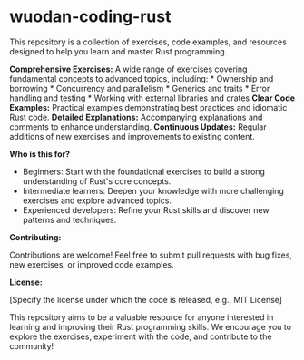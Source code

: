 # wuodan-coding-rust
This repository is a collection of exercises, code examples, and resources designed to help you learn and master Rust programming.

**Comprehensive Exercises:** A wide range of exercises covering fundamental concepts to advanced topics, including:
    * Ownership and borrowing
    * Concurrency and parallelism
    * Generics and traits
    * Error handling and testing
    * Working with external libraries and crates
**Clear Code Examples:** Practical examples demonstrating best practices and idiomatic Rust code.
**Detailed Explanations:** Accompanying explanations and comments to enhance understanding.
**Continuous Updates:** Regular additions of new exercises and improvements to existing content.

**Who is this for?**

* Beginners: Start with the foundational exercises to build a strong understanding of Rust's core concepts.
* Intermediate learners: Deepen your knowledge with more challenging exercises and explore advanced topics.
* Experienced developers: Refine your Rust skills and discover new patterns and techniques.

**Contributing:**

Contributions are welcome! Feel free to submit pull requests with bug fixes, new exercises, or improved code examples. 

**License:**

[Specify the license under which the code is released, e.g., MIT License]

This repository aims to be a valuable resource for anyone interested in learning and improving their Rust programming skills. We encourage you to explore the exercises, experiment with the code, and contribute to the community!
